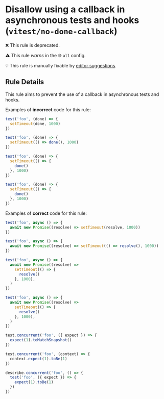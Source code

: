 # Disallow using a callback in asynchronous tests and hooks (`vitest/no-done-callback`)

❌ This rule is deprecated.

⚠️ This rule _warns_ in the 🌐 `all` config.

💡 This rule is manually fixable by [editor suggestions](https://eslint.org/docs/latest/use/core-concepts#rule-suggestions).

<!-- end auto-generated rule header -->

## Rule Details

This rule aims to prevent the use of a callback in asynchronous tests and hooks.

Examples of **incorrect** code for this rule:

```js
test('foo', (done) => {
  setTimeout(done, 1000)
})

test('foo', (done) => {
  setTimeout(() => done(), 1000)
})

test('foo', (done) => {
  setTimeout(() => {
    done()
  }, 1000)
})

test('foo', (done) => {
  setTimeout(() => {
    done()
  }, 1000)
})
```

Examples of **correct** code for this rule:

```js
test('foo', async () => {
  await new Promise((resolve) => setTimeout(resolve, 1000))
})

test('foo', async () => {
  await new Promise((resolve) => setTimeout(() => resolve(), 1000))
})

test('foo', async () => {
  await new Promise((resolve) =>
    setTimeout(() => {
      resolve()
    }, 1000),
  )
})

test('foo', async () => {
  await new Promise((resolve) =>
    setTimeout(() => {
      resolve()
    }, 1000),
  )
})

test.concurrent('foo', ({ expect }) => {
  expect(1).toMatchSnapshot()
})

test.concurrent('foo', (context) => {
  context.expect(1).toBe(1)
})

describe.concurrent('foo', () => {
  test('foo', ({ expect }) => {
    expect(1).toBe(1)
  })
})
```
